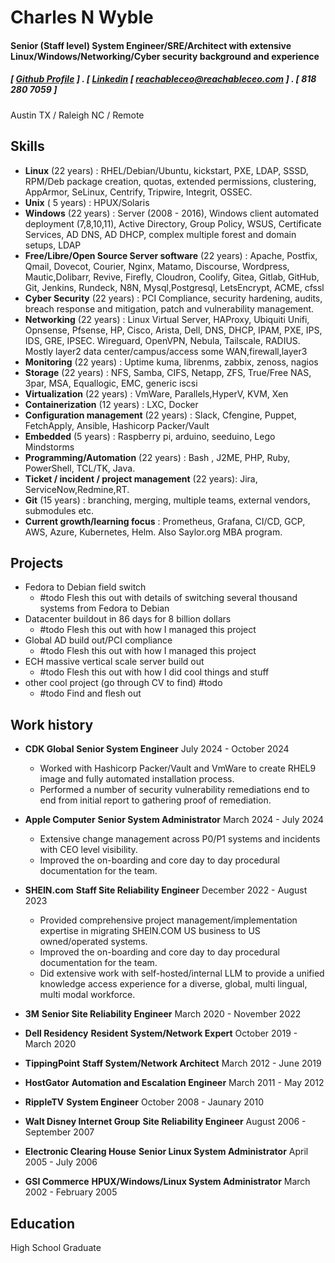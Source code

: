 Charles N Wyble
=====

#### Senior (Staff level) System Engineer/SRE/Architect with extensive Linux/Windows/Networking/Cyber security background and experience 
##### [ [Github Profile](https://github.com/reachableceo) ] . [ [Linkedin](www.linkedin.com/in/charles-wyble-412007337) [ reachableceo@reachableceo.com ] . [ 818 280 7059 ]
Austin TX / Raleigh NC / Remote
 

Skills
------

- **Linux** (22 years) : RHEL/Debian/Ubuntu, kickstart, PXE, LDAP, SSSD, RPM/Deb package creation, quotas, extended permissions, clustering, AppArmor, SeLinux, Centrify, Tripwire, Integrit, OSSEC. 
- **Unix** ( 5 years) : HPUX/Solaris
- **Windows** (22 years) : Server (2008 - 2016), Windows client automated deployment (7,8,10,11), Active Directory, Group Policy, WSUS, Certificate Services, AD DNS, AD DHCP, complex multiple forest and domain setups, LDAP
- **Free/Libre/Open Source Server software**  (22 years) : Apache, Postfix, Qmail, Dovecot, Courier, Nginx, Matamo, Discourse, Wordpress, Mautic,Dolibarr, Revive, Firefly, Cloudron, Coolify, Gitea, Gitlab, GitHub, Git, Jenkins, Rundeck, N8N, Mysql,Postgresql,  LetsEncrypt, ACME, cfssl
- **Cyber Security** (22 years) : PCI Compliance, security hardening, audits, breach response and mitigation, patch and vulnerability management. 
- **Networking** (22 years) : Linux Virtual Server, HAProxy, Ubiquiti Unifi, Opnsense, Pfsense, HP, Cisco, Arista, Dell, DNS, DHCP, IPAM, PXE, IPS, IDS, GRE, IPSEC. Wireguard, OpenVPN, Nebula, Tailscale, RADIUS. Mostly layer2 data center/campus/access some WAN,firewall,layer3 
- **Monitoring** (22 years) : Uptime kuma, librenms, zabbix, zenoss, nagios 
- **Storage** (22 years) : NFS, Samba, CIFS, Netapp, ZFS, True/Free NAS, 3par, MSA, Equallogic, EMC, generic iscsi
- **Virtualization**  (22 years) : VmWare, Parallels,HyperV, KVM, Xen
- **Containerization** (12 years) : LXC, Docker 
- **Configuration management** (22 years) : Slack, Cfengine, Puppet, FetchApply, Ansible, Hashicorp Packer/Vault
- **Embedded** (5 years) : Raspberry pi, arduino, seeduino, Lego Mindstorms
- **Programming/Automation** (22 years) : Bash , J2ME, PHP, Ruby, PowerShell, TCL/TK, Java. 
- **Ticket / incident / project management** (22 years): Jira, ServiceNow,Redmine,RT.
- **Git** (15 years) : branching, merging, multiple teams, external vendors, submodules etc. 
- **Current growth/learning focus** : Prometheus, Grafana, CI/CD, GCP, AWS, Azure, Kubernetes, Helm. Also Saylor.org MBA program.

 

Projects
--------

- Fedora to Debian field switch
	- #todo Flesh this out with details of switching several thousand systems from Fedora to Debian
- Datacenter buildout in 86 days for 8 billion dollars 
	- #todo Flesh this out with how I managed this project  
- Global AD build out/PCI compliance
	- #todo Flesh this out with how I managed this project 
- ECH massive vertical scale server build out 
	- #todo Flesh this out with how I did cool things and stuff
- other cool project (go through CV to find) #todo
	- #todo Find and flesh out
 

Work history
------------

- **CDK Global**  **Senior System Engineer** July 2024 - October 2024
	
	- Worked with Hashicorp Packer/Vault and VmWare to create RHEL9 image and fully automated installation process.
	- Performed a number of security vulnerability remediations end to end from initial report to gathering proof of remediation. 
	
	
- **Apple Computer**  **Senior System Administrator**  March 2024 - July 2024
	
	- Extensive change management across P0/P1 systems and incidents with CEO level visibility. 
	- Improved the on-boarding and core day to day procedural documentation for the team.

- **SHEIN.com**  **Staff Site Reliability Engineer**  December 2022 - August 2023

	- Provided comprehensive project management/implementation expertise in migrating SHEIN.COM US business to US owned/operated systems. 
	- Improved the on-boarding and core day to day procedural documentation for the team.
	- Did extensive work with self-hosted/internal LLM to provide a unified knowledge access experience for a diverse, global, multi lingual, multi modal workforce. 


- **3M** **Senior Site Reliability Engineer** March 2020 - November 2022
- **Dell Residency** **Resident System/Network Expert** October 2019 - March 2020
- **TippingPoint** **Staff System/Network Architect** March 2012 - June 2019
- **HostGator** **Automation and Escalation Engineer** March 2011 - May 2012
- **RippleTV** **System Engineer** October 2008 - Jaunary 2010
- **Walt Disney Internet Group** **Site Reliability Engineer**  August 2006 - September 2007
- **Electronic Clearing House** **Senior Linux System Administrator** April 2005 - July 2006
- **GSI Commerce** **HPUX/Windows/Linux System Administrator** March 2002 - February 2005
 
Education
---------

High School Graduate